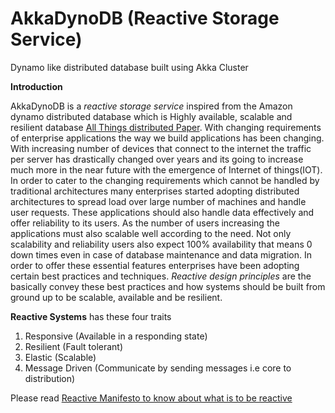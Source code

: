 AkkaDynoDB (Reactive Storage Service)
==========================================================

Dynamo like distributed database built using Akka Cluster

**Introduction**

AkkaDynoDB is a _reactive_ _storage_ _service_ inspired from the Amazon dynamo distributed database
which is Highly available, scalable and resilient database [All Things distributed Paper](http://www.allthingsdistributed.com/files/amazon-dynamo-sosp2007.pdf).
With changing requirements of enterprise applications the way we build applications has been changing. With increasing number of
devices that connect to the internet the traffic per server has drastically changed over years and its going to increase much more in the
near future with the emergence of Internet of things(IOT). In order to cater to the changing requirements which cannot be handled by traditional architectures
many enterprises started adopting distributed architectures to spread load over large number of machines and handle user requests. These applications should also
handle data effectively and offer reliability to its users. As the number of users increasing the applications must also scalable well 
according to the need. Not only scalability and reliability users also expect 100% availability that means 0 down times even in case of 
 database maintenance and data migration. In order to offer these essential features enterprises have been adopting certain best practices and techniques.
 _Reactive_ _design_ _principles_ are the basically convey these best practices and how systems should be built from ground up to be scalable, 
 available and be resilient. 
 
 **Reactive Systems** has these four traits
 
 1. Responsive     (Available in a responding state)
 2. Resilient      (Fault tolerant)
 3. Elastic        (Scalable)
 4. Message Driven (Communicate by sending messages i.e core to distribution)
 
 Please read [Reactive Manifesto to know about what is to be reactive](http://www.reactivemanifesto.org/)
 